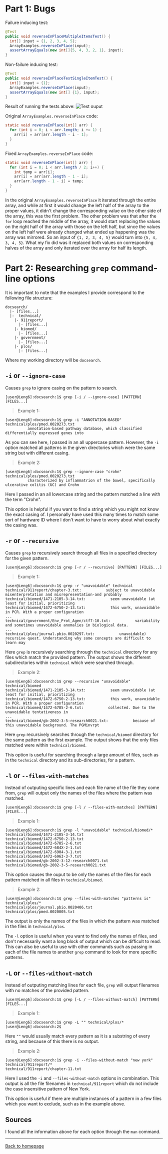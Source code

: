 # Part 1: Bugs

Failure inducing test:
```java
@Test
public void reverseInPlaceMultipleItemsTest() {
  int[] input = {1, 2, 3, 4, 5};
  ArrayExamples.reverseInPlace(input);
  assertArrayEquals(new int[]{5, 4, 3, 2, 1}, input);
}
```

Non-failure inducing test:
```java
@Test
public void reverseInPlaceTestSingleItemTest() {
  int[] input = {1};
  ArrayExamples.reverseInPlace(input);
  assertArrayEquals(new int[] {1}, input);
}
```

Result of running the tests above:
![Test ouput](images/test-output.png)

Original `ArrayExamples.reverseInPlace` code:
```java
static void reverseInPlace(int[] arr) {
  for (int i = 0; i < arr.length; i += 1) {
    arr[i] = arr[arr.length - i - 1];
  }
}
```

Fixed `ArrayExamples.reverseInPlace` code:
```java
static void reverseInPlace(int[] arr) {
  for (int i = 0; i < arr.length / 2; i++) {
    int temp = arr[i];
    arr[i] = arr[arr.length - 1 - i];
    arr[arr.length - 1 - i] = temp;
  }
}
```

In the original `ArrayExamples.reverseInPlace` it iterated through the entire array, and while at first it would change the left half of the array to the proper values, it didn't change the corresponding value on the other side of the array, this was the first problem. The other problem was that after the `for` loop reached the middle of the array, it would start replacing the values on the right half of the array with those on the left half, but since the values on the left half were already changed what ended up happening was the array was mirrored. So an input of `{1, 2, 3, 4, 5}` would turn into `{5, 4, 3, 4, 5}`. What my fix did was it replaced both values on corresponding halves of the array and only iterated over the array for half its length.

# Part 2: Researching `grep` command-line options

It is important to note that the examples I provide correspond to the following file structure:
```
docsearch/
  |- [files...]
  |-  technical/
    |- 911report/
      |- [files...]
    |- biomed/
      |- [files...]
    |- government/
      |- [files...]
    |- plos/
      |- [files...]
```
Where my working directory will be `docsearch`.

## `-i` or `--ignore-case`
Causes `grep` to ignore casing on the pattern to search.
```console
[user@ieng6]:docsearch:1$ grep [-i / --ignore-case] [PATTERN] [FILES...]
```

> Example 1:
```console
[user@ieng6]:docsearch:1$ grep -i "ANNOTATION-BASED" technical/plos/pmed.0020273.txt
          annotation-based pathway database, which classified differentially expressed genes into
```
As you can see here, I passed in an all uppercase pattern. However, the `-i` option matched all patterns in the given directories which were the same string but with different casing.

> Example 2:
```console
[user@ieng6]:docsearch:1$ grep --ignore-case "crohn" technical/plos/pmed.0020273.txt
          characterized by inflammatrion of the bowel, specifically ulcerative colitis (UC) and Crohn
```
Here I passed in an all lowercase string and the pattern matched a line with the term "Crohn".

This option is helpful if you want to find a string which you might not know the exact casing of. I personally have used this many times to match some sort of hardware ID where I don't want to have to worry about what exactly the casing was.

## `-r` or `--recursive`
Causes `grep` to recursively search through all files in a specified directory for the given pattern.
```console
[user@ieng6]:docsearch:1$ grep [-r / --recursive] [PATTERN] [FILES...]
```

> Example 1:
```console
[user@ieng6]:docsearch:1$ grep -r "unavoidable" technical
technical/911report/chapter-3.txt:           subject to unavoidable misenterpretation and misrepresentation-and probably
technical/biomed/1471-2105-3-14.txt:           seem unavoidable (at least for initial, prioritizing
technical/biomed/1472-6750-2-13.txt:           this work, unavoidable in PCR. With a proper configuration
...
technical/government/Env_Prot_Agen/ctf7-10.txt:           variability and sometimes unavoidable anomalies in biological data.
...
technical/plos/journal.pbio.0020297.txt:           unavoidable) recursive quest. Understanding why some concepts are difficult to learn may 
```
Here `grep` is recursively searching through the `technical` directory for any files which match the provided pattern. The output shows the different subdirectories within `technical` which were searched through.

> Example 2:
```console
[user@ieng6]:docsearch:1$ grep --recursive "unavoidable" technical/biomed
technical/biomed/1471-2105-3-14.txt:           seem unavoidable (at least for initial, prioritizing
technical/biomed/1472-6750-2-13.txt:           this work, unavoidable in PCR. With a proper configuration
technical/biomed/1472-6785-2-6.txt:           collected. Due to the unavoidable tentativeness in
...
technical/biomed/gb-2002-3-5-research0021.txt:           because of this unavoidable background. The PGMinvrpt
```
Here `grep` recursively searches through the `technical/biomed` directory for the same pattern as the first example. The output shows that the only files matched were within `technical/biomed`. 

This option is useful for searching through a large amount of files, such as in the `technical` directory and its sub-directories, for a pattern.

## `-l` or `--files-with-matches`
Instead of outputing specific lines and each file name of the file they come from, `grep` will output only the names of the files where the pattern was matched.
```console
[user@ieng6]:docsearch:1$ grep [-l / --files-with-matches] [PATTERN] [FILES...]
```

> Example 1:
```console
[user@ieng6]:docsearch:1$ grep -l "unavoidable" technical/biomed/*
technical/biomed/1471-2105-3-14.txt
technical/biomed/1472-6750-2-13.txt
technical/biomed/1472-6785-2-6.txt
technical/biomed/1472-684X-2-1.txt
technical/biomed/1472-6904-3-1.txt
technical/biomed/1472-6963-3-7.txt
technical/biomed/gb-2002-3-12-research0071.txt
technical/biomed/gb-2002-3-5-research0021.txt
```
This option causes the ouput to be only the names of the files for each pattern matched in all files in `technical/biomed`.

> Example 2:
```console
[user@ieng6]:docsearch:1$ grep --files-with-matches "patterns is" technical/plos/*
technical/plos/journal.pbio.0020406.txt
technical/plos/pmed.0020005.txt
```
The output is only the names of the files in which the pattern was matched in the files in `technical/plos`.

The `-l` option is useful when you want to find only the names of files, and don't necessarily want a long block of output which can be difficult to read. This can also be useful to use with other commands such as passing in each of the file names to another `grep` command to look for more specific patterns.

## `-L` or `--files-without-match`
Instead of outputing matching lines for each file, `grep` will output filenames with no matches of the provided pattern. 
```console
[user@ieng6]:docsearch:1$ grep [-L / --files-without-match] [PATTERN] [FILES...]
```

> Example 1:
```console
[user@ieng6]:docsearch:1$ grep -L "" technical/plos/*
[user@ieng6]:docsearch:2$
```
Here `""` would usually match every pattern as it is a substring of every string, and because of this there is no output.

> Example 2:
```console
[user@ieng6]:docsearch:1$ grep -i --files-without-match "new york" technical/911report/*
technical/911report/chapter-11.txt
```
Here I used the `-i` and `--files-without-match` options in combination. This output is all the file filenames in `technical/911report` which do not include the case insensitive pattern of New York.

This option is useful if there are multiple instances of a pattern in a few files which you want to exclude, such as in the example above.

## Sources
I found all the information above for each option through the `man` command.

---

[Back to homepage](https://avvyxx.github.io/cse15l-lab-reports/)

